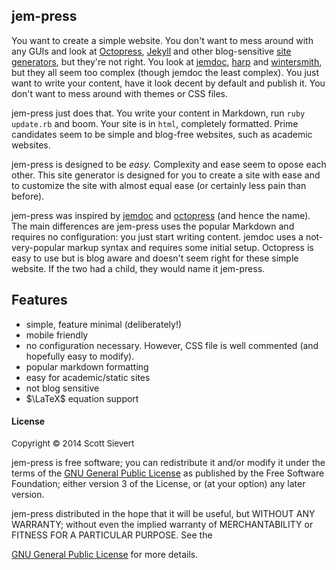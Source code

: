 ## jem-press

You want to create a simple website. You don't want to mess around with any
GUIs and look at [Octopress][octo], [Jekyll][jekyll] and other blog-sensitive
[site generators][site], but they're not right. You look at [jemdoc][jemdoc],
[harp][harp] and [wintersmith][winter], but they all seem too complex (though
jemdoc the least complex). You just want to write your content, have it look
decent by default and publish it. You don't want to mess around with themes or CSS files.

jem-press just does that. You write your content in Markdown, run `ruby
update.rb` and boom. Your site is in `html`, completely formatted. Prime
candidates seem to be simple and blog-free websites, such as academic websites.

jem-press is designed to be *easy.* Complexity and ease seem to opose each
other. This site generator is designed for you to create a site with ease and to
customize the site with almost equal ease (or certainly less pain than before).

jem-press was inspired by [jemdoc][jemdoc] and [octopress][octo] (and hence the
name). The main differences are jem-press uses the popular Markdown and
requires no configuration: you just start writing content. jemdoc uses a
not-very-popular markup syntax and requires some initial setup. Octopress is
easy to use but is blog aware and doesn't seem right for these simple website.
If the two had a child, they would name it jem-press.


## Features
* simple, feature minimal (deliberately!)
* mobile friendly
* no configuration necessary. However, CSS file is well commented (and
  hopefully easy to modify).
* popular markdown formatting
* easy for academic/static sites
* not blog sensitive
* $\LaTeX$ equation support

#### License

<p style="font-size: 10pt">
Copyright © 2014 Scott Sievert<br>

jem-press is free software; you can redistribute it and/or modify it under the
terms of the <a href="http://www.gnu.org/licenses/gpl-3.0.html">GNU General Public License</a>  as published by the Free Software Foundation; either version 3 of the License, or (at your option) any later version. <br>

jem-press distributed in the hope that it will be useful, but WITHOUT ANY WARRANTY; without even the implied warranty of MERCHANTABILITY or FITNESS FOR A PARTICULAR PURPOSE. See the 
<!--[GNU General Public License][gnu] -->
<a href="http://www.gnu.org/licenses/gpl-3.0.html">GNU General Public License</a>
for more details.
</p>

[jem-press-ex]:http://scottsievert.github.io/jem-press/
[gnu]:http://www.gnu.org/licenses/gpl-3.0.html
[other]:http://staticsitegenerators.net
[harp]:http://harpjs.com/docs/quick-start
[winter]:http://wintersmith.io
[jekyll]:http://jekyllrb.com
[octo]:http://octopress.org
[site]:http://staticsitegenerators.net
[jemdoc]:http://jemdoc.jaboc.net/

